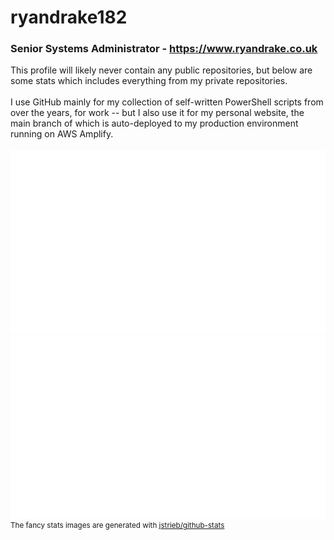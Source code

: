 # ryandrake182

### Senior Systems Administrator - https://www.ryandrake.co.uk

This profile will likely never contain any public repositories, but below are some stats which includes everything from my private repositories. 
<br /><br />I use GitHub mainly for my collection of self-written PowerShell scripts from over the years, for work -- but I also use it for my personal website, the main branch of which is auto-deployed to my production environment running on AWS Amplify.
<br />
<br />
![](https://github.com/ryandrake182/github-stats/blob/master/generated/overview.svg)
![](https://github.com/ryandrake182/github-stats/blob/master/generated/languages.svg)
<br /><sup>The fancy stats images are generated with [jstrieb/github-stats](https://github.com/jstrieb/github-stats "jstrieb/github-stats")</sup>
